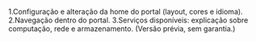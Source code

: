 1.Configuração e alteração da home do portal (layout, cores e idioma).
2.Navegação dentro do portal.
3.Serviços disponíveis: explicação sobre computação, rede e armazenamento. (Versão prévia, sem garantia.)

